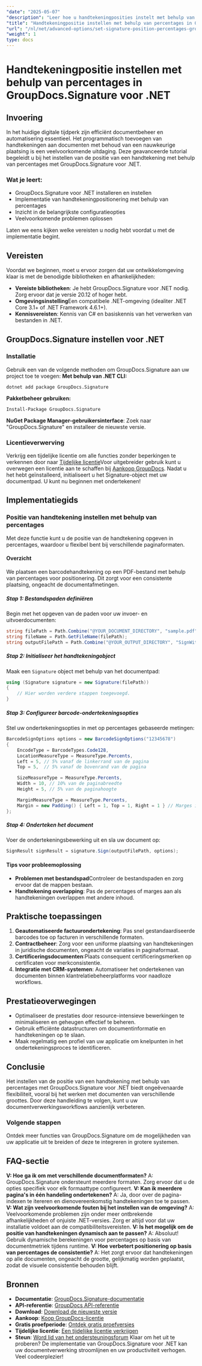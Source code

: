 ```yaml
---
"date": "2025-05-07"
"description": "Leer hoe u handtekeningposities instelt met behulp van percentages met GroupDocs.Signature voor .NET. Deze geavanceerde tutorial behandelt de installatie, configuratie en praktische toepassingen."
"title": "Handtekeningpositie instellen met behulp van percentages in GroupDocs.Signature voor .NET | Geavanceerde tutorial"
"url": "/nl/net/advanced-options/set-signature-position-percentages-groupdocs-signature-net/"
"weight": 1
type: docs
---
```

# Handtekeningpositie instellen met behulp van percentages in GroupDocs.Signature voor .NET
## Invoering
In het huidige digitale tijdperk zijn efficiënt documentbeheer en automatisering essentieel. Het programmatisch toevoegen van handtekeningen aan documenten met behoud van een nauwkeurige plaatsing is een veelvoorkomende uitdaging. Deze geavanceerde tutorial begeleidt u bij het instellen van de positie van een handtekening met behulp van percentages met GroupDocs.Signature voor .NET.

### Wat je leert:
- GroupDocs.Signature voor .NET installeren en instellen
- Implementatie van handtekeningpositionering met behulp van percentages
- Inzicht in de belangrijkste configuratieopties
- Veelvoorkomende problemen oplossen

Laten we eens kijken welke vereisten u nodig hebt voordat u met de implementatie begint.
## Vereisten
Voordat we beginnen, moet u ervoor zorgen dat uw ontwikkelomgeving klaar is met de benodigde bibliotheken en afhankelijkheden:

- **Vereiste bibliotheken**: Je hebt GroupDocs.Signature voor .NET nodig. Zorg ervoor dat je versie 20.12 of hoger hebt.
- **Omgevingsinstelling**Een compatibele .NET-omgeving (idealiter .NET Core 3.1+ of .NET Framework 4.6.1+).
- **Kennisvereisten**: Kennis van C# en basiskennis van het verwerken van bestanden in .NET.
## GroupDocs.Signature instellen voor .NET
### Installatie
Gebruik een van de volgende methoden om GroupDocs.Signature aan uw project toe te voegen:
**Met behulp van .NET CLI:**
```shell
dotnet add package GroupDocs.Signature
```
**Pakketbeheer gebruiken:**
```shell
Install-Package GroupDocs.Signature
```
**NuGet Package Manager-gebruikersinterface**: 
Zoek naar "GroupDocs.Signature" en installeer de nieuwste versie.
### Licentieverwerving
Verkrijg een tijdelijke licentie om alle functies zonder beperkingen te verkennen door naar [Tijdelijke licentie](https://purchase.groupdocs.com/temporary-license/)Voor uitgebreider gebruik kunt u overwegen een licentie aan te schaffen bij [Aankoop GroupDocs](https://purchase.groupdocs.com/buy).
Nadat u het hebt geïnstalleerd, initialiseert u het Signature-object met uw documentpad. U kunt nu beginnen met ondertekenen!
## Implementatiegids
### Positie van handtekening instellen met behulp van percentages
Met deze functie kunt u de positie van de handtekening opgeven in percentages, waardoor u flexibel bent bij verschillende paginaformaten.
#### Overzicht
We plaatsen een barcodehandtekening op een PDF-bestand met behulp van percentages voor positionering. Dit zorgt voor een consistente plaatsing, ongeacht de documentafmetingen.
##### Stap 1: Bestandspaden definiëren
Begin met het opgeven van de paden voor uw invoer- en uitvoerdocumenten:
```csharp
string filePath = Path.Combine("@YOUR_DOCUMENT_DIRECTORY", "sample.pdf");
string fileName = Path.GetFileName(filePath);
string outputFilePath = Path.Combine("@YOUR_OUTPUT_DIRECTORY", "SignWithPercents", fileName);
```
##### Stap 2: Initialiseer het handtekeningobject
Maak een `Signature` object met behulp van het documentpad:
```csharp
using (Signature signature = new Signature(filePath))
{
    // Hier worden verdere stappen toegevoegd.
}
```
##### Stap 3: Configureer barcode-ondertekeningsopties
Stel uw ondertekeningsopties in met op percentages gebaseerde metingen:
```csharp
BarcodeSignOptions options = new BarcodeSignOptions("12345678")
{
    EncodeType = BarcodeTypes.Code128,
    LocationMeasureType = MeasureType.Percents,
    Left = 5, // 5% vanaf de linkerrand van de pagina
    Top = 5,  // 5% vanaf de bovenrand van de pagina

    SizeMeasureType = MeasureType.Percents,
    Width = 10, // 10% van de paginabreedte
    Height = 5, // 5% van de paginahoogte

    MarginMeasureType = MeasureType.Percents,
    Margin = new Padding() { Left = 1, Top = 1, Right = 1 } // Marges in percentages
};
```
##### Stap 4: Onderteken het document
Voer de ondertekeningsbewerking uit en sla uw document op:
```csharp
SignResult signResult = signature.Sign(outputFilePath, options);
```
#### Tips voor probleemoplossing
- **Problemen met bestandspad**Controleer de bestandspaden en zorg ervoor dat de mappen bestaan.
- **Handtekening overlapping**: Pas de percentages of marges aan als handtekeningen overlappen met andere inhoud.
## Praktische toepassingen
1. **Geautomatiseerde factuurondertekening**: Pas snel gestandaardiseerde barcodes toe op facturen in verschillende formaten.
2. **Contractbeheer**: Zorg voor een uniforme plaatsing van handtekeningen in juridische documenten, ongeacht de variaties in paginaformaat.
3. **Certificeringsdocumenten**:Plaats consequent certificeringsmerken op certificaten voor merkconsistentie.
4. **Integratie met CRM-systemen**: Automatiseer het ondertekenen van documenten binnen klantrelatiebeheerplatforms voor naadloze workflows.
## Prestatieoverwegingen
- Optimaliseer de prestaties door resource-intensieve bewerkingen te minimaliseren en geheugen effectief te beheren.
- Gebruik efficiënte datastructuren om documentinformatie en handtekeningen op te slaan.
- Maak regelmatig een profiel van uw applicatie om knelpunten in het ondertekeningsproces te identificeren.
## Conclusie
Het instellen van de positie van een handtekening met behulp van percentages met GroupDocs.Signature voor .NET biedt ongeëvenaarde flexibiliteit, vooral bij het werken met documenten van verschillende groottes. Door deze handleiding te volgen, kunt u uw documentverwerkingsworkflows aanzienlijk verbeteren.
### Volgende stappen
Ontdek meer functies van GroupDocs.Signature om de mogelijkheden van uw applicatie uit te breiden of deze te integreren in grotere systemen.
## FAQ-sectie
**V: Hoe ga ik om met verschillende documentformaten?**
A: GroupDocs.Signature ondersteunt meerdere formaten. Zorg ervoor dat u de opties specifiek voor elk formaattype configureert.
**V: Kan ik meerdere pagina's in één handeling ondertekenen?**
A: Ja, door over de pagina-indexen te itereren en dienovereenkomstig handtekeningen toe te passen.
**V: Wat zijn veelvoorkomende fouten bij het instellen van de omgeving?**
A: Veelvoorkomende problemen zijn onder meer ontbrekende afhankelijkheden of onjuiste .NET-versies. Zorg er altijd voor dat uw installatie voldoet aan de compatibiliteitsvereisten.
**V: Is het mogelijk om de positie van handtekeningen dynamisch aan te passen?**
A: Absoluut! Gebruik dynamische berekeningen voor percentages op basis van documentmetriek tijdens runtime.
**V: Hoe verbetert positionering op basis van percentages de consistentie?**
A: Het zorgt ervoor dat handtekeningen op alle documenten, ongeacht de grootte, gelijkmatig worden geplaatst, zodat de visuele consistentie behouden blijft.
## Bronnen
- **Documentatie**: [GroupDocs.Signature-documentatie](https://docs.groupdocs.com/signature/net/)
- **API-referentie**: [GroupDocs API-referentie](https://reference.groupdocs.com/signature/net/)
- **Download**: [Download de nieuwste versie](https://releases.groupdocs.com/signature/net/)
- **Aankoop**: [Koop GroupDocs-licentie](https://purchase.groupdocs.com/buy)
- **Gratis proefperiode**: [Ontdek gratis proefversies](https://releases.groupdocs.com/signature/net/)
- **Tijdelijke licentie**: [Een tijdelijke licentie verkrijgen](https://purchase.groupdocs.com/temporary-license/)
- **Steun**: [Word lid van het ondersteuningsforum](https://forum.groupdocs.com/c/signature/)
Klaar om het uit te proberen? De implementatie van GroupDocs.Signature voor .NET kan uw documentverwerking stroomlijnen en uw productiviteit verhogen. Veel codeerplezier!